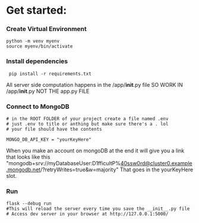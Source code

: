 # Get started: 
### Create Virtual Environment
```
python -m venv myenv                                          
source myenv/bin/activate    
```

### Install dependencies 
` pip install -r requirements.txt`

All server side computation happens in the /app/__init__.py file SO WORK IN /app/__init__.py  NOT THE app.py FILE

### Connect to MongoDB
```
# in the ROOT FOLDER of your project create a file named .env
# just .env to title or anthing but make sure there's a . lol
# your file should have the contents 

MONGO_DB_API_KEY = "yourKeyHere"
```
When you make an account on mongoDB at the end it will give you a link that looks like this "mongodb+srv://myDatabaseUser:D1fficultP%40ssw0rd@cluster0.example.mongodb.net/?retryWrites=true&w=majority"
That goes in the yourKeyHere slot.

### Run 
```
flask --debug run
#This will reload the server every time you save the __init__.py file
# Access dev server in your browser at http://127.0.0.1:5000/
```
